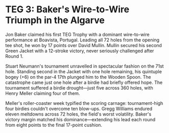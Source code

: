 # TEG 3: Baker's Wire-to-Wire Triumph in the Algarve

Jon Baker claimed his first TEG Trophy with a dominant wire-to-wire performance at Boavista, Portugal. Leading all 72 holes from the opening tee shot, he won by 17 points over David Mullin. Mullin secured his second Green Jacket with a 12-stroke victory, never seriously challenged after Round 1.

Stuart Neumann's tournament unravelled in spectacular fashion on the 71st hole. Standing second in the Jacket with one hole remaining, his quintuple bogey (+6) on the par-4 17th plunged him to the Wooden Spoon. The catastrophe came just one hole after a birdie had briefly offered hope. The tournament suffered a birdie drought—just five across 360 holes, with Henry Meller claiming four of them.

Meller's roller-coaster week typified the scoring carnage: tournament-high four birdies couldn't overcome ten blow-ups. Gregg Williams endured eleven meltdowns across 72 holes, the field's worst volatility. Baker's victory margin matched his dominance—extending his lead each round from eight points to the final 17-point cushion.